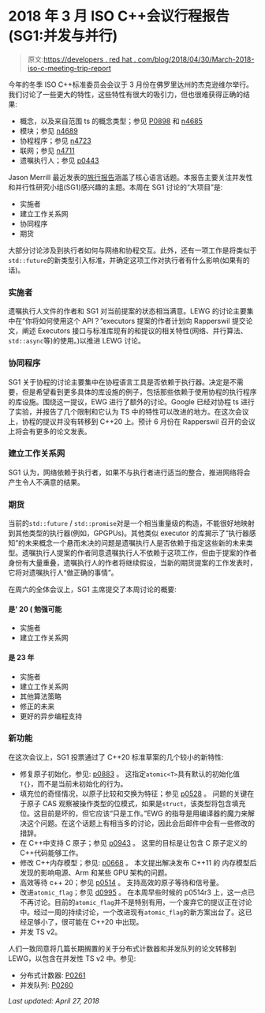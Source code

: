 # 2018 年 3 月 ISO C++会议行程报告(SG1:并发与并行)

> 原文:[https://developers . red hat . com/blog/2018/04/30/March-2018-iso-c-meeting-trip-report](https://developers.redhat.com/blog/2018/04/30/march-2018-iso-c-meeting-trip-report)

今年的冬季 ISO C++标准委员会会议于 3 月份在佛罗里达州的杰克逊维尔举行。我们讨论了一些更大的特性，这些特性有很大的吸引力，但也很难获得正确的结果:

*   概念，以及来自范围 ts 的概念类型；参见 [P0898](https://wg21.link/P0898R0) 和 [n4685](https://wg21.link/n4685)
*   模块；参见 [n4689](https://wg21.link/n4689)
*   协程程序；参见 [n4723](https://wg21.link/n4723)
*   联网；参见 [n4711](https://wg21.link/n4711)
*   遗嘱执行人；参见 [p0443](https://wg21.link/p0443r5)

Jason Merrill 最近发表的[旅行报告](https://developers.redhat.com/blog/2018/04/02/march-2018-iso-c-meeting-trip-report-core-language/)涵盖了核心语言话题。本报告主要关注并发性和并行性研究小组(SG1)感兴趣的主题。本周在 SG1 讨论的“大项目”是:

*   实施者
*   建立工作关系网
*   协同程序
*   期货

大部分讨论涉及到执行者如何与网络和协程交互。此外，还有一项工作是将类似于`std::future`的新类型引入标准，并确定这项工作对执行者有什么影响(如果有的话)。

### 实施者

遗嘱执行人文件的作者和 SG1 对当前提案的状态相当满意。LEWG 的讨论主要集中在“你将如何使用这个 API？”executors 提案的作者计划向 Rapperswil 提交论文，阐述 Executors 接口与标准库现有的和提议的相关特性(网络、并行算法、`std::async`等)的使用。)以推进 LEWG 讨论。

### 协同程序

SG1 关于协程的讨论主要集中在协程语言工具是否依赖于执行器。决定是不需要，但是希望看到更多具体的库设施的例子，包括那些依赖于使用协程的执行程序的库设施。围绕这一提议，EWG 进行了额外的讨论。Google 已经对协程 ts 进行了实验，并报告了几个限制和它认为 TS 中的特性可以改进的地方。在这次会议上，协程的提议并没有转移到 C++20 上。预计 6 月份在 Rapperswil 召开的会议上将会有更多的论文发表。

### 建立工作关系网

SG1 认为，网络依赖于执行者，如果不与执行者进行适当的整合，推进网络将会产生令人不满意的结果。

### 期货

当前的`std::future` / `std::promise`对是一个相当重量级的构造，不能很好地映射到其他类型的执行器(例如，GPGPUs)。其他类似 executor 的库揭示了“执行器感知”的未来概念一个悬而未决的问题是遗嘱执行人是否依赖于指定这些新的未来类型。遗嘱执行人提案的作者同意遗嘱执行人不依赖于这项工作，但由于提案的作者身份有大量重叠，遗嘱执行人的作者将继续假设，当新的期货提案的工作发表时，它将对遗嘱执行人“做正确的事情”。

在周六的全体会议上，SG1 主席提交了本周讨论的概要:

#### 是' 20 ( 勉强可能

*   实施者
*   建立工作关系网

#### 是 23 年

*   实施者
*   建立工作关系网
*   其他算法策略
*   修正的未来
*   更好的异步编程支持

### 新功能

在这次会议上，SG1 投票通过了 C++20 标准草案的几个较小的新特性:

*   修复原子初始化，参见: [p0883](https://wg21.link/p0883r0) 。
    这指定`atomic<T>`具有默认的初始化值`T{}`，而不是当前未初始化的行为。
*   填充位的奇怪情况，以原子比较和交换为特征；参见 [p0528](https://wg21.link/p0528r1) 。
    问题的关键在于原子 CAS 观察被操作类型的位模式，如果是`struct`，该类型将包含填充位。这目前是坏的，但它应该“只是工作。”EWG 的指导是用编译器的魔力来解决这个问题。在这个话题上有相当多的讨论，因此会后邮件中会有一些修改的措辞。
*   在 C++中支持 C 原子；参见 [p0943](https://wg21.link/p0943r0) 。
    这里的目标是让包含 C 原子定义的 C++代码能够工作。
*   修改 C++内存模型；参见: [p0668](https://wg21.link/p0668r2) 。
    本文提出解决发布 C++11 的
    内存模型后发现的影响电源、Arm 和某些 GPU 架构的问题。
*   高效等待 c++ 20；参见 [p0514](https://wg21.link/p0514r3) 。
    支持高效的原子等待和信号量。
*   改进`atomic_flag`；参见 [d0995](https://wg21.link/d0995R0) 。
    在本周早些时候的 p0514r3 上，这一点已不再讨论。目前的`atomic_flag`并不是特别有用，一个废弃它的提议正在讨论中。经过一周的持续讨论，一个改进现有`atomic_flag`的新方案出台了。这已经足够小了，很可能在 C++20 中出现。
*   并发 TS v2。

人们一致同意将几篇长期搁置的关于分布式计数器和并发队列的论文转移到 LEWG，以包含在并发性 TS v2 中。参见:

*   分布式计数器: [P0261](https://wg21.link/P0261R3)
*   并发队列: [P0260](https://wg21.link/P0260R2)

*Last updated: April 27, 2018*